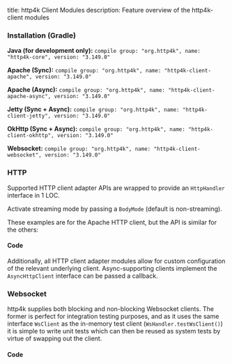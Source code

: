 title: http4k Client Modules
description: Feature overview of the http4k-client modules

### Installation (Gradle)
**Java (for development only):** ```compile group: "org.http4k", name: "http4k-core", version: "3.149.0"```

**Apache (Sync):** ```compile group: "org.http4k", name: "http4k-client-apache", version: "3.149.0"```

**Apache (Async):** ```compile group: "org.http4k", name: "http4k-client-apache-async", version: "3.149.0"```

**Jetty (Sync + Async):** ```compile group: "org.http4k", name: "http4k-client-jetty", version: "3.149.0"```

**OkHttp (Sync + Async):** ```compile group: "org.http4k", name: "http4k-client-okhttp", version: "3.149.0"```

**Websocket:** ```compile group: "org.http4k", name: "http4k-client-websocket", version: "3.149.0"```

### HTTP
Supported HTTP client adapter APIs are wrapped to provide an `HttpHandler` interface in 1 LOC.

Activate streaming mode by passing a `BodyMode` (default is non-streaming).

These examples are for the Apache HTTP client, but the API is similar for the others:

#### Code [<img class="octocat"/>](https://github.com/http4k/http4k/blob/master/src/docs/guide/modules/clients/example_http.kt)
<script src="https://gist-it.appspot.com/https://github.com/http4k/http4k/blob/master/src/docs/guide/modules/clients/example_http.kt"></script>

Additionally, all HTTP client adapter modules allow for custom configuration of the relevant underlying client. Async-supporting clients implement the `AsyncHttpClient` interface can be passed a callback.

### Websocket
http4k supplies both blocking and non-blocking Websocket clients. The former is perfect for integration testing purposes, and as it uses the same interface `WsClient` as the in-memory test client (`WsHandler.testWsClient()`) it is simple to write unit tests which can then be reused as system tests by virtue of swapping out the client.

#### Code [<img class="octocat"/>](https://github.com/http4k/http4k/blob/master/src/docs/guide/modules/clients/example_websocket.kt)
<script src="https://gist-it.appspot.com/https://github.com/http4k/http4k/blob/master/src/docs/guide/modules/clients/example_websocket.kt"></script>
